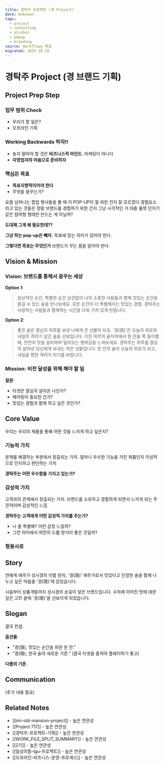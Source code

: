 ```yaml
---
title: 경탁주 프로젝트 (경 Project)
date: Unknown
tags:
  - project
  - consulting
  - alcohol
  - popup
  - branding
source: Workflowy 백업
migrated: 2025-10-10
---
```


# 경탁주 Project (경 브랜드 기획)

## Project Prep Step

### 업무 범위 Check
- 우리가 할 일은?
- 오프라인 기획

### Working Backwards 하자!!
- 놓지 말아야 할 것은 **비즈니스적 마인드**. 마케팅이 아니다
- **자영업자의 마음으로 준비하자**

### 핵심은 목표
- **목표지향적이어야 한다**
- 무엇을 꿈꾸는가?

요즘 넘쳐나는 팝업 행사들을 볼 때 이 POP-UP이 뭘 위한 건지 잘 모르겠다
경험요소라고 있는 것들은 정말 브랜드를 경험하기 위한 건지 그냥 시각적인 거 대충 룰렛 던지기 같은 참여형 형태만 만드는 게 아닐까?

**도대체 그게 왜 필요한데??**

**그냥 하는 pop-up은 빼자.**
목표에 맞는 의미가 있어야 한다.

**그렇다면 목표는 무엇인가**
브랜드가 꾸는 꿈을 알아야 한다.

## Vision & Mission

### Vision: 브랜드를 통해서 꿈꾸는 세상

**Option 1**:
> 일상적인 순간, 특별한 순간 상관없이 나의 소중한 사람들과 함께 맛있는 순간을 즐길 수 있는 술을 만나보세요.
> 모든 순간이 더 특별해지는 맛있는 경험. 경탁주는 사랑하는 사람들과 함께하는 시간을 더욱 가치 있게 만듭니다.

**Option 2**:
> 좋은 술은 열심히 하루를 보낸 나에게 큰 선물이 되죠. '경(璄)'은 오늘의 위로와 내일의 격려가 담긴 술을 선보입니다.
> 지친 하루의 끝자락에서 한 잔을 쭉 들이켤 때, 천천히 맛을 음미하며 밀려오는 행복감을 느껴보세요.
> 경탁주는 하루를 열심히 살아낸 당신에게 보내는 작은 선물입니다. 한 잔의 술이 오늘의 위로가 되고, 내일을 향한 격려가 되기를 바랍니다.

### Mission: 비전 달성을 위해 해야 할 일

**질문**:
- 타겟은 열심히 살아온 나인가?
- 페어링이 중요한 건가?
- 맛있는 경험과 함께 하고 싶은 것인가?

## Core Value

우리는 우리의 제품을 통해 어떤 것을 느끼게 하고 싶은지?

### 기능적 가치
문제를 해결하는 부분에서 창출되는 가치. 얼마나 우수한 기능을 가진 제품인지 이성적으로 인지하고 판단하는 가치

**경탁주는 어떤 우수함을 가지고 있는가?**

### 감성적 가치
고객과의 관계에서 창출되는 가치. 브랜드를 소유하고 경험하게 되면서 느끼게 되는 주관적이며 감성적인 느낌

**경탁주는 고객에게 어떤 감성적 가치를 주는가?**
- 나 좀 특별해? 이런 감정 느낄까?
- 그런 의미에서 여전히 드롭 방식이 좋은 것일까?

### 형용사로

## Story

연예계 애주가 성시경의 이름 한자, '경(璄)'
애주가로서 맛있다고 인정한 술을 함께 나누고 싶은 마음을 '경(璄)'에 담았습니다.

시음부터 상품개발까지 성시경의 손길이 닿은 브랜드입니다.
수차례 이어진 맛에 대한 깊은 고민 끝에 '경(璄)'을 선보이게 되었습니다.

## Slogan

결국 컨셉.

**옵션들**:
- "경(璄), 맛있는 순간을 위한 한 잔."
- "경(璄), 한국 술의 새로운 기준." (결국 타겟을 좁혀야 플레이하기 좋고)

**다름의 기준.**

## Communication
(추가 내용 필요)

## Related Notes
- [[imi-old-mansion-project]] - 높은 연관성
- [[Project 717]] - 높은 연관성
- [[경탁주-프로젝트-기획]] - 높은 연관성
- [[WORK_FILE_SPLIT_SUMMARY]] - 높은 연관성
- [[2기]] - 높은 연관성
- [[일상의틈-lgu-프로젝트]] - 높은 연관성
- [[오프라인-비즈니스-운영-프로세스]] - 높은 연관성
